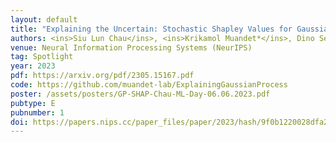 ```yaml
---
layout: default
title: "Explaining the Uncertain: Stochastic Shapley Values for Gaussian Process Models"
authors: <ins>Siu Lun Chau</ins>, <ins>Krikamol Muandet*</ins>, Dino Sejdinovic* (* equal contribution)
venue: Neural Information Processing Systems (NeurIPS)
tag: Spotlight
year: 2023
pdf: https://arxiv.org/pdf/2305.15167.pdf
code: https://github.com/muandet-lab/ExplainingGaussianProcess
poster: /assets/posters/GP-SHAP-Chau-ML-Day-06.06.2023.pdf
pubtype: E
pubnumber: 1
doi: https://papers.nips.cc/paper_files/paper/2023/hash/9f0b1220028dfa2ee82ca0a0e0fc52d1-Abstract-Conference.html
---
```

